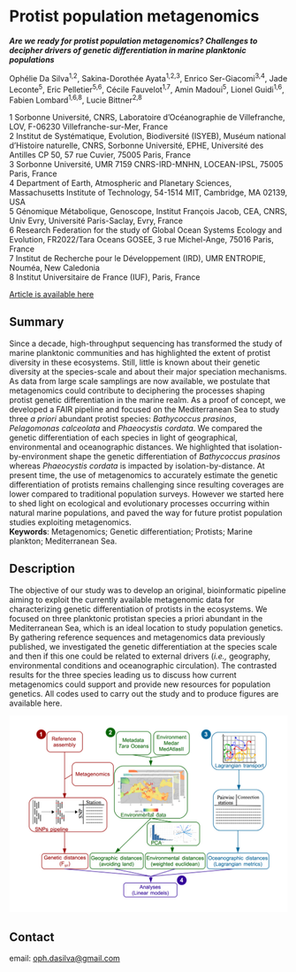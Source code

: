 # Protist population metagenomics

___Are we ready for protist population metagenomics? Challenges to decipher drivers of genetic differentiation in marine planktonic populations___

Ophélie Da Silva<sup>1,2</sup>, Sakina-Dorothée Ayata<sup>1,2,3</sup>, Enrico Ser-Giacomi<sup>3,4</sup>, Jade Leconte<sup>5</sup>, Eric Pelletier<sup>5,6</sup>, Cécile Fauvelot<sup>1,7</sup>, Amin Madoui<sup>5</sup>, Lionel Guidi<sup>1,6</sup>, Fabien Lombard<sup>1,6,8</sup>, Lucie Bittner<sup>2,8</sup>

1 Sorbonne Université, CNRS, Laboratoire d’Océanographie de Villefranche, LOV, F-06230 Villefranche-sur-Mer, France <br/> 2 Institut de Systématique, Evolution, Biodiversité (ISYEB), Muséum national d’Histoire naturelle, CNRS, Sorbonne Université, EPHE, Université des Antilles CP 50, 57 rue Cuvier, 75005 Paris, France <br/> 3 Sorbonne Université, UMR 7159 CNRS-IRD-MNHN, LOCEAN-IPSL, 75005 Paris, France <br/> 4 Department of Earth, Atmospheric and Planetary Sciences, Massachusetts Institute of Technology, 54-1514 MIT, Cambridge, MA 02139, USA <br/> 5 Génomique Métabolique, Genoscope, Institut François Jacob, CEA, CNRS, Univ Evry, Université Paris-Saclay, Evry, France <br/> 6 Research Federation for the study of Global Ocean Systems Ecology and Evolution, FR2022/Tara Oceans GOSEE, 3 rue Michel-Ange, 75016 Paris, France <br/> 7 Institut de Recherche pour le Développement (IRD), UMR ENTROPIE, Nouméa, New Caledonia <br/> 8 Institut Universitaire de France (IUF), Paris, France

[Article is available here](https://sfamjournals.onlinelibrary.wiley.com/)

## Summary

Since a decade, high-throughput sequencing has transformed the study of marine planktonic communities and has highlighted the extent of protist diversity in these ecosystems. Still, little is known about their genetic diversity at the species-scale and about their major speciation mechanisms. As data from large scale samplings are now available, we postulate that metagenomics could contribute to deciphering the processes shaping protist genetic differentiation in the marine realm. As a proof of concept, we developed a FAIR pipeline and focused on the Mediterranean Sea to study three *a priori* abundant protist species: *Bathycoccus prasinos*, *Pelagomonas calceolata* and *Phaeocystis cordata*. We compared the genetic differentiation of each species in light of geographical, environmental and oceanographic distances. We highlighted that isolation-by-environment shape the genetic differentiation of *Bathycoccus prasinos* whereas *Phaeocystis cordata* is impacted by isolation-by-distance. At present time, the use of metagenomics to accurately estimate the genetic differentiation of protists remains challenging since resulting coverages are lower compared to traditional population surveys. However we started here to shed light on ecological and evolutionary processes occurring within natural marine populations, and paved the way for future protist population studies exploiting metagenomics. <br/> **Keywords**: Metagenomics; Genetic differentiation; Protists; Marine plankton; Mediterranean Sea.

## Description

The objective of our study was to develop an original, bioinformatic pipeline aiming to exploit the currently available metagenomic data for characterizing genetic differentiation of protists in the ecosystems. We focused on three planktonic protistan species a priori abundant in the Mediterranean Sea, which is an ideal location to study population genetics.  By gathering reference sequences and metagenomics data previously published, we investigated the genetic differentiation at the species scale and then if this one could be related to external drivers (*i.e.,* geography, environmental conditions and oceanographic circulation). The contrasted results for the three species leading us to discuss how current metagenomics could support and provide new resources for population genetics. All codes used to carry out the study and to produce figures are available here.

<img src="https://github.com/opheliedasilva/popmetag/blob/master/additional/global_overview.png" alt="drawing" width="600"/>

## Contact
email: <oph.dasilva@gmail.com>